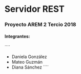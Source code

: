 # Servidor REST
### Proyecto AREM 2 Tercio 2018
#### Integrantes:
´´´´
   * Daniela González
   * Mateo Guzmán
   * Diana Sánchez
´´´´
